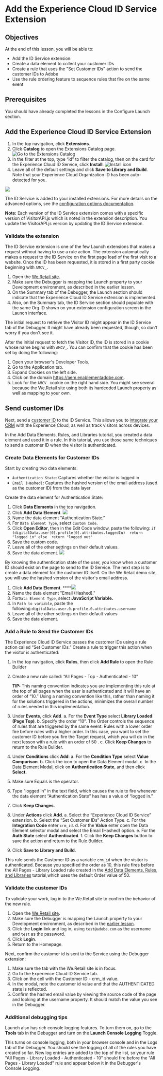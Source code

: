 # Add the Experience Cloud ID Service Extension

## Objectives

At the end of this lesson, you will be able to:

* Add the ID Service extension
* Create a data element to collect your customer IDs
* Create a rule that uses the "Set Customer IDs" action to send the customer IDs to Adobe
* Use the rule ordering feature to sequence rules that fire on the same event

## Prerequisites

 You should have already completed the lessons in the Configure Launch section.

## Add the Experience Cloud ID Service Extension

1. In the top navigation, click **Extensions**.
2. Click **Catalog** to open the Extensions Catalog page. ![Go to the Extensions Catalog](../../.gitbook/assets/extensions-gotoextensionscatalog.png)
3. In the filter at the top, type “id” to filter the catalog, then on the card for the Experience Cloud ID Service, click **Install**. ![Install icon](../../.gitbook/assets/idservice-install.png)
4. Leave all of the default settings and click  **Save to Library and Build**.  Note that your Experience Cloud Organization ID has been auto-detected for you.

![](../../.gitbook/assets/idservice-save.png)

The ID Service is added to your installed extensions. For more details on the advanced options, see the [configuration options documentation](https://marketing.adobe.com/resources/help/en_US/mcvid/mcvid-function-vars.html).

**Note:** Each version of the ID Service extension comes with a specific version of VisitorAPI.js which is noted in the extension description. You update the VisitorAPI.js version by updating the ID Service extension.

### Validate the extension

The ID Service extension is one of the few Launch extensions that makes a request without having to use a rule action. The extension automatically makes a request to the ID Service on the first page load of the first visit to a website. Once the ID has been requested, it is stored in a first party cookie beginning with `AMCV_`.

1. Open the [We.Retail site](https://aem.enablementadobe.com/content/we-retail/us/en.html).
2. Make sure the Debugger is mapping the Launch property to your Development environment, as described in the earlier lesson.
3. On the Summary tab of the Debugger, the Launch section should indicate that the Experience Cloud ID Service extension is implemented.
4. Also, on the Summary tab, the ID Service section should populate with the same Org ID shown on your extension configuration screen in the Launch interface.

 The initial request to retrieve the Visitor ID might appear in the ID Service tab of the Debugger. It might have already been requested, though, so don't worry if you don't see it.

After the initial request to fetch the Visitor ID, the ID is stored in a cookie whose name begins with `AMCV_`. You can confirm that the cookie has been set by doing the following:

1. Open your browser's Developer Tools.
2. Go to the Application tab.
3. Expand Cookies on the left side.
4. Click on the domain https://aem.enablementadobe.com.
5. Look for the `AMCV_` cookie on the right hand side.  You might see several because the We.Retail site using both its hardcoded Launch property as well as mapping to your own.

## Send customer IDs

Next, send a [customer ID](https://marketing.adobe.com/resources/help/en_US/mcvid/mcvid-authenticated-state.html) to the ID Service. This allows you to [integrate your CRM](https://marketing.adobe.com/resources/help/en_US/mcloud/attributes.html) with the Experience Cloud, as well as track visitors across devices.

In the Add Data Elements, Rules, and Libraries tutorial, you created a data element and used it in a rule. In this tutorial, you use those same techniques to send a customer ID when the visitor is authenticated.

### Create Data Elements for Customer IDs

Start by creating two data elements:

* `Authentication State`: Captures whether the visitor is logged in 
* `Email (Hashed)`: Captures the hashed version of the email address \(used as the customer ID\) from the data layer

Create the data element for Authentication State:

1. Click **Data Elements** in the top navigation.
2. Click **Add Data Element**. ![](../../.gitbook/assets/idservice-adddataelement1.png)
3. Name the data element "Authentication State."
4. For `Data Element Type`, select `Custom Code`.
5. Click **Open Editor**, then in the Edit Code window, paste the following: `if (digitalData.user[0].profile[0].attributes.loggedIn)  return "logged in" else  return "logged out"`
6. Save the custom code.
7. Leave all of the other settings on their default values.
8. Save the data element. ![](../../.gitbook/assets/idservice-authenticationstate.png)

By knowing the authentication state of the user, you know when a customer ID should exist on the page to send to the ID Service. The next step is to create a data element for the customer ID itself. On the We.Retail demo site, you will use the hashed version of the visitor's email address.

1. Click **Add Data Element**. ****![](../../.gitbook/assets/idservice-adddataelement2.png)
2. Name the data element "Email \(Hashed\)."
3. For`Data Element Type`, select **JavaScript Variable.**
4. In `Path to variable`, paste the following:`digitalData.user.0.profile.0.attributes.username`
5. Leave all of the other settings on their default values
6. Save the data element.

### Add a Rule to Send the Customer IDs

The Experience Cloud ID Service passes the customer IDs using a rule action called “Set Customer IDs.” Create a rule to trigger this action when the visitor is authenticated:

1.  In the top navigation, click **Rules**, then click **Add Rule** to open the Rule Builder
2. Create a new rule called: “All Pages - Top - Authenticated - 10”

   **TIP:** This naming convention indicates you are implementing this rule at the top of all pages when the user is authenticated and it will have an order of “10.” Using a naming convention like this, rather than naming it for the solutions triggered in the actions, minimizes the overall number of rules needed in this implementation.

3. Under **Events**, click **Add**. a. For the **Event Type** select **Library Loaded \(Page Top\)**.  b. Specify the order “10”. The Order controls the sequence of rules that are triggered by the same event. Rules with a lower order fire before rules with a higher order. In this case, you want to set the customer ID before you fire the Target request, which you will do in the next lesson with a rule with an order of 50 . c.  Click **Keep Changes** to return to the Rule Builder.
4.  Under **Conditions** click **Add**:  a.  For the **Condition Type** select **Value Comparison**.  b.  Click the icon to open the Data Element modal. c.  In the Data Element Modal, click on **Authentication State**, and then click **Select.**
5. Make sure Equals is the operator.
6. Type "logged in" in the text field, which causes the rule to fire whenever the data element “Authentication State” has has a value of “logged in.”
7. Click **Keep Changes.**
8.  Under **Actions** click **Add**.  a. Select the “Experience Cloud ID Service” extension.  b. Select the “Set Customer IDs” Action Type. c.  For the **Integration Code** enter `crm_id`. d.  For the **Value** enter open the Data Element selector modal and select the Email \(Hashed\) option. e.  For the **Auth State** select **Authenticated**. f.  Click the **Keep Changes** button to save the action and return to the Rule Builder.
9. Click **Save to Library and Build**.

This rule sends the Customer ID as a variable `crm_id` when the visitor is authenticated. Because you specified the order as 10, this rule fires before the All Pages - Library Loaded rule created in the [Add Data Elements, Rules, and Libraries](../general-launch-configuration-and-settings/add-data-elements-and-rules.md) tutorial,which uses the default Order value of 50.

### Validate the customer IDs

 To validate your work, log in to the We.Retail site to confirm the behavior of the new rule.

1.  Open the [We.Retail site](https://aem.enablementadobe.com/content/we-retail/us/en.html).
2. Make sure the Debugger is mapping the Launch property to your Development environment, as described in the [earlier lesson](https://docs-author-stg.corp.adobe.com/content/help/en/techmarketing-test/implementing-the-experience-cloud-in-websites-with-launch/configure-launch/launch-switch-environments.html).
3. Click the **Login** link and log in, using `test@adobe.com` as the username and `test` as the password.
4. Click **Login**.
5. Return to the Homepage.

Next, confirm the customer id is sent to the Service using the Debugger extension:

1. Make sure the tab with the We.Retail site is in focus.
2. Go to the Experience Cloud ID Service tab.
3. Click on the cell with the Customer ID - crm\_id value.
4. In the modal, note the customer id value and that the AUTHENTICATED state is reflected.
5. Confirm the hashed email value by viewing the source code of the page and looking at the username property. It should match the value you see in the Debugger.

### Additional debugging tips

Launch also has rich console logging features. To turn them on, go to the **Tools** tab in the Debugger and turn on the **Launch Console Logging** Toggle.

This turns on console logging, both in your browser console and in the Logs tab of the Debugger. You should see the logging of all of the rules you have created so far. New log entries are added to the top of the list, so your rule "All Pages - Library Loaded - Authenticated - 10" should fire before the "All Pages - Library Loaded" rule and appear below it in the Debugger's Console Logging.

